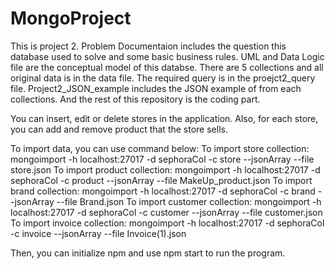 # MongoProject

This is project 2. Problem Documentaion includes the question this database used to solve and some basic business rules. UML and Data Logic file are the conceptual model of this databse. There are 5 collections and all original data is in the data file. The required query is in the proejct2_query file. Project2_JSON_example includes the JSON example of from each collections. And the rest of this repository is the coding part.

You can insert, edit or delete stores in the application. Also, for each store, you can add and remove product that the store sells.

To import data, you can use command below:
To import store collection: mongoimport -h localhost:27017 -d sephoraCol -c store --jsonArray --file store.json 
To import product collection: mongoimport -h localhost:27017 -d sephoraCol -c product --jsonArray --file MakeUp_product.json
To import brand collection: mongoimport -h localhost:27017 -d sephoraCol -c brand --jsonArray --file Brand.json 
To import customer collection: mongoimport -h localhost:27017 -d sephoraCol -c customer --jsonArray --file customer.json
To import invoice collection: mongoimport -h localhost:27017 -d sephoraCol -c invoice --jsonArray --file Invoice(1).json

Then, you can initialize npm and use npm start to run the program. 
